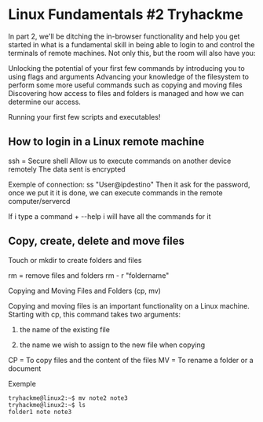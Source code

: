 # Linux Fundamentals #2 Tryhackme

In part 2, we'll be ditching the in-browser functionality and help you get started in what is a fundamental skill in being able to login to and control the terminals of remote machines. Not only this, but the room will also have you:

Unlocking the potential of your first few commands by introducing you to using flags and arguments
Advancing your knowledge of the filesystem to perform some more useful commands such as copying and moving files
Discovering how access to files and folders is managed and how we can determine our access.

Running your first few scripts and executables!

## How to login in a Linux remote machine

ssh = Secure shell
Allow us to execute commands on another device remotely
The data sent is encrypted

Exemple of connection: ss "User@ipdestino"
Then it ask for the password, once we put it it is done, we can execute commands in the remote computer/servercd

If i type a command + --help i will have all the commands for it

## Copy, create, delete and move files

Touch or mkdir to create folders and files

rm = remove files and folders
rm - r "foldername" 

Copying and Moving Files and Folders (cp, mv)

Copying and moving files is an important functionality on a Linux machine. Starting with cp, this command takes two arguments:

1. the name of the existing file

2. the name we wish to assign to the new file when copying

CP = To copy files and the content of the files
MV = To rename a folder or a document

Exemple
```
tryhackme@linux2:~$ mv note2 note3
tryhackme@linux2:~$ ls           
folder1 note note3
```
